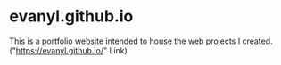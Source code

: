 # evanyl.github.io
This is a portfolio website intended to house the web projects I created.
("https://evanyl.github.io/" Link)
